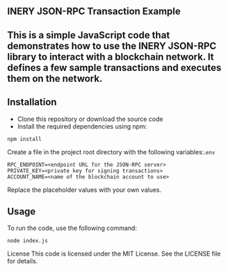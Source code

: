 ## INERY JSON-RPC Transaction Example
## This is a simple JavaScript code that demonstrates how to use the INERY JSON-RPC library to interact with a blockchain network. It defines a few sample transactions and executes them on the network.

## Installation
* Clone this repository or download the source code
* Install the required dependencies using npm:
```
npm install
```
Create a  file in the project root directory with the following variables:.`env`
```
RPC_ENDPOINT=<endpoint URL for the JSON-RPC server>
PRIVATE_KEY=<private key for signing transactions>
ACCOUNT_NAME=<name of the blockchain account to use>
```
Replace the placeholder values with your own values.

## Usage
To run the code, use the following command:

```
node index.js
```

License
This code is licensed under the MIT License. See the LICENSE file for details.
